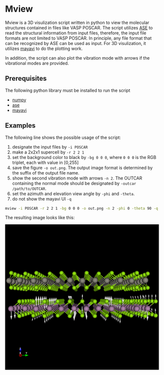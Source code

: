 # Mview

Mview is a 3D visulization script written in python to view the molecular
structures contained in files like VASP POSCAR. The script utilizes
[ASE](https://wiki.fysik.dtu.dk/ase/ase/io/io.html) to read the structural
information from input files, therefore, the input file formats are not limited
to VASP POSCAR. In principle, any file format that can be recognized by ASE can
be used as input. For 3D visulization, it utilizes
[mayavi](https://docs.enthought.com/mayavi/mayavi/) to do the plotting work.

In addition, the script can also plot the vibration mode with arrows if the
vibrational modes are provided.

## Prerequisites

The following python library must be installed to run the script

* [numpy](https://wiki.fysik.dtu.dk/ase/ase/io/io.html)
* [ase](https://wiki.fysik.dtu.dk/ase/ase/io/io.html)
* [mayavi](https://docs.enthought.com/mayavi/mayavi/)

## Examples

The following line shows the possible usage of the script:

1. designate the input files by `-i POSCAR`
2. make a 2x2x1 supercell by `-r 2 2 1`
3. set the background color to black by `-bg 0 0 0`, where `0 0 0` is the RGB
   triplet, each with value in [0,255]
4. save the figure `-o out.png`. The output image format is determined by the
   suffix of the output file name.
5. show the second vibration mode with arrows `-n 2`. The OUTCAR containing the
   normal mode should be designated by `-outcar /path/to/OUTCAR`.
6. set the azimuth and elevation view angle by `-phi` and `-theta`.
7. do not show the mayavi UI `-q`

```bash
mview -i POSCAR -r 2 2 1 -bg 0 0 0 -o out.png -n 2 -phi 0 -theta 90 -q
```

The resulting image looks like this:

![mview_example](example/out.png)
